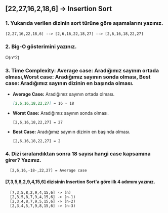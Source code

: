 ## [22,27,16,2,18,6] -> Insertion Sort

### 1. Yukarıda verilen dizinin sort türüne göre aşamalarını yazınız.

``` 
[2,27,16,22,18,6] --> [2,6,16,22,18,27] --> [2,6,16,18,22,27]  
```

### 2. Big-O gösterimini yazınız.

O(n^2)

### 3. Time Complexity: Average case: Aradığımız sayının ortada olması,Worst case: Aradığımız sayının sonda olması, Best case: Aradığımız sayının dizinin en başında olması.

- **Average Case:** Aradığımız sayının ortada olması.

  ```markdown
  [2,6,16,18,22,27] = 16 - 18
  ```

- **Worst Case:** Aradığımız sayının sonda olması. 

  ```
  [2,6,16,18,22,27] = 27

- **Best Case:** Aradığımız sayının dizinin en başında olması.

  ```
  [2,6,16,18,22,27] = 2
  ```

  

### 4. Dizi sıralandıktan sonra 18 sayısı hangi case kapsamına girer? Yazınız.

```
  [2,6,16,-18-,22,27] = Average case
```

#### **[7,3,5,8,2,9,4,15,6**] dizisinin Insertion Sort'a göre ilk 4 adımını yazınız.

```
  [7,3,5,8,2,9,4,15,6] -> (n) 
  [2,3,5,8,7,9,4,15,6] -> (n-1) 
  [2,3,4,8,7,9,5,15,6] -> (n-2) 
  [2,3,4,5,7,9,8,15,6] -> (n-3)
```

